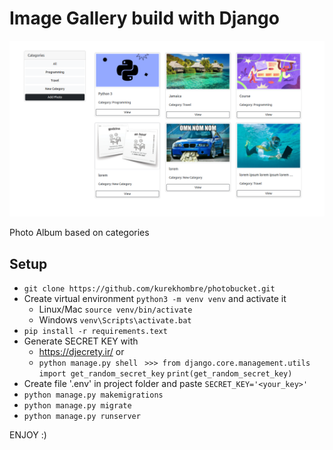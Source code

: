 # Image Gallery build with Django


![Alt text](/photobucket_ss.png?raw=true "/photobucket")


Photo Album based on categories

## Setup

- ``` git clone https://github.com/kurekhombre/photobucket.git ```
- Create virtual environment ```python3 -m venv venv``` and activate it
  - Linux/Mac ``` source venv/bin/activate ```
  - Windows ``` venv\Scripts\activate.bat ```
- ``` pip install -r requirements.text ```
- Generate SECRET KEY with 
  - https://djecrety.ir/ or 
  - ``` python manage.py shell ``` 
   ``` >>> from django.core.management.utils import get_random_secret_key``` 
  ``` print(get_random_secret_key) ```
- Create  file '.env' in project folder and paste ``` SECRET_KEY='<your_key>' ```
- ``` python manage.py makemigrations ```
- ``` python manage.py migrate ```
- ``` python manage.py runserver ```


 ENJOY :)
